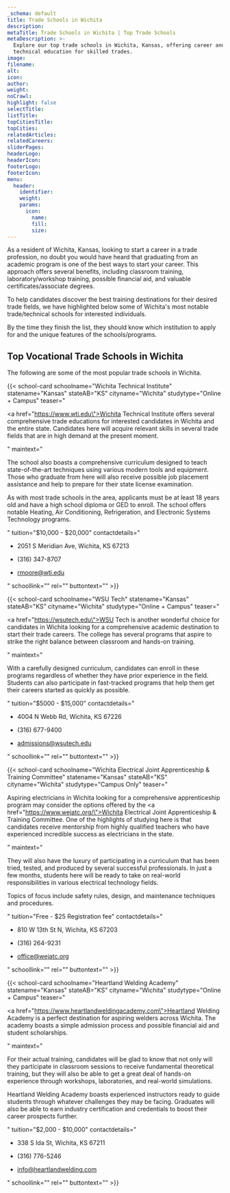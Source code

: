 ```yaml
---
_schema: default
title: Trade Schools in Wichita
description:
metaTitle: Trade Schools in Wichita | Top Trade Schools
metaDescription: >-
  Explore our top trade schools in Wichita, Kansas, offering career and
  technical education for skilled trades.
image:
filename:
alt:
icon:
author:
weight:
noCrawl:
highlight: false
selectTitle:
listTitle:
topCitiesTitle:
topCities:
relatedArticles:
relatedCareers:
sliderPages:
headerLogo:
headerIcon:
footerLogo:
footerIcon:
menu:
  header:
    identifier:
    weight:
    params:
      icon:
        name:
        fill:
        size:
---
```

As a resident of Wichita, Kansas, looking to start a career in a trade profession, no doubt you would have heard that graduating from an academic program is one of the best ways to start your career. This approach offers several benefits, including classroom training, laboratory/workshop training, possible financial aid, and valuable certificates/associate degrees.

To help candidates discover the best training destinations for their desired trade fields, we have highlighted below some of Wichita's most notable trade/technical schools for interested individuals.

By the time they finish the list, they should know which institution to apply for and the unique features of the schools/programs.

## **Top Vocational Trade Schools in Wichita**

The following are some of the most popular trade schools in Wichita.

{{< school-card schoolname="Wichita Technical Institute" statename="Kansas" stateAB="KS" cityname="Wichita" studytype="Online + Campus" teaser="<p><a href=\"https://www.wti.edu\">Wichita Technical Institute</a> offers several comprehensive trade educations for interested candidates in Wichita and the entire state. Candidates here will acquire relevant skills in several trade fields that are in high demand at the present moment.</p>" maintext="<p>The school also boasts a comprehensive curriculum designed to teach state-of-the-art techniques using various modern tools and equipment. Those who graduate from here will also receive possible job placement assistance and help to prepare for their state license examination.</p><p>As with most trade schools in the area, applicants must be at least 18 years old and have a high school diploma or GED to enroll. The school offers notable Heating, Air Conditioning, Refrigeration, and Electronic Systems Technology programs.</p>" tuition="$10,000 - $20,000" contactdetails="<ul><li><p>2051 S Meridian Ave, Wichita, KS 67213</p></li><li><p>(316) 347-8707</p></li><li><p>rmoore@wti.edu</p></li></ul>" schoollink="" rel="" buttontext="" >}}

{{< school-card schoolname="WSU Tech" statename="Kansas" stateAB="KS" cityname="Wichita" studytype="Online + Campus" teaser="<p><a href=\"https://wsutech.edu\">WSU Tech</a> is another wonderful choice for candidates in Wichita looking for a comprehensive academic destination to start their trade careers. The college has several programs that aspire to strike the right balance between classroom and hands-on training.</p>" maintext="<p>With a carefully designed curriculum, candidates can enroll in these programs regardless of whether they have prior experience in the field. Students can also participate in fast-tracked programs that help them get their careers started as quickly as possible.</p>" tuition="$5000 - $15,000" contactdetails="<ul><li><p>4004 N Webb Rd, Wichita, KS 67226</p></li><li><p>(316) 677-9400</p></li><li><p>admissions@wsutech.edu</p></li></ul>" schoollink="" rel="" buttontext="" >}}

{{< school-card schoolname="Wichita Electrical Joint Apprenticeship & Training Committee" statename="Kansas" stateAB="KS" cityname="Wichita" studytype="Campus Only" teaser="<p>Aspiring electricians in Wichita looking for a comprehensive apprenticeship program may consider the options offered by the <a href=\"https://www.wejatc.org/\">Wichita Electrical Joint Apprenticeship &amp; Training Committee</a>. One of the highlights of studying here is that candidates receive mentorship from highly qualified teachers who have experienced incredible success as electricians in the state.</p>" maintext="<p>They will also have the luxury of participating in a curriculum that has been tried, tested, and produced by several successful professionals. In just a few months, students here will be ready to take on real-world responsibilities in various electrical technology fields.</p><p>Topics of focus include safety rules, design, and maintenance techniques and procedures.</p>" tuition="Free - $25 Registration fee" contactdetails="<ul><li><p>810 W 13th St N, Wichita, KS 67203</p></li><li><p>(316) 264-9231</p></li><li><p>office@wejatc.org</p></li></ul>" schoollink="" rel="" buttontext="" >}}

{{< school-card schoolname="Heartland Welding Academy" statename="Kansas" stateAB="KS" cityname="Wichita" studytype="Online + Campus" teaser="<p><a href=\"https://www.heartlandweldingacademy.com\">Heartland Welding Academy</a> is a perfect destination for aspiring welders across Wichita. The academy boasts a simple admission process and possible financial aid and student scholarships.</p>" maintext="<p>For their actual training, candidates will be glad to know that not only will they participate in classroom sessions to receive fundamental theoretical training, but they will also be able to get a great deal of hands-on experience through workshops, laboratories, and real-world simulations.</p><p>Heartland Welding Academy boasts experienced instructors ready to guide students through whatever challenges they may be facing. Graduates will also be able to earn industry certification and credentials to boost their career prospects further.</p>" tuition="$2,000 - $10,000" contactdetails="<ul><li><p>338 S Ida St, Wichita, KS 67211</p></li><li><p>(316) 776-5246</p></li><li><p>info@heartlandwelding.com</p></li></ul>" schoollink="" rel="" buttontext="" >}}